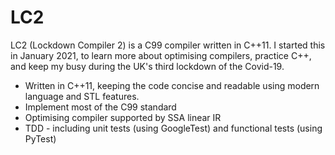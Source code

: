 # LC2

LC2 (Lockdown Compiler 2) is a C99 compiler written in C++11. I started this in January 2021,
to learn more about optimising compilers, practice C++, and keep my busy during the UK's third
lockdown of the Covid-19.

* Written in C++11, keeping the code concise and readable using modern language and STL features.
* Implement most of the C99 standard
* Optimising compiler supported by SSA linear IR
* TDD - including unit tests (using GoogleTest) and functional tests (using PyTest)